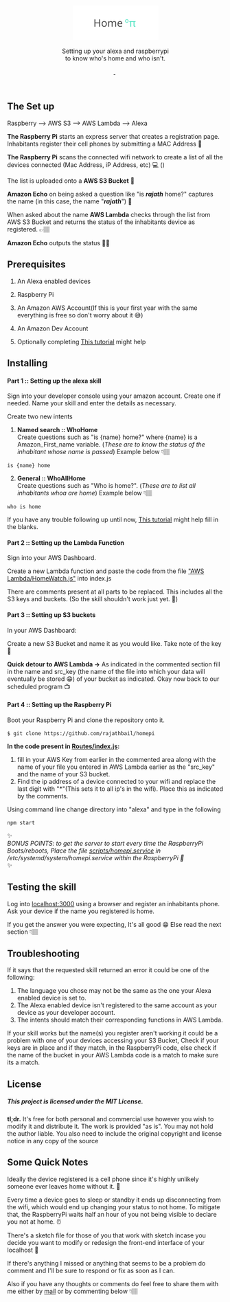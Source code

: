 <div align="center">
	<img src="public/images/logo.svg" height="80" alt="HomePi">
	<p align="center">Setting up your alexa and raspberrypi <br /> to know who's home and who isn't.</p>
	<p align="center">
	<a href="https://github.com/Rajathbail/homepi/releases/tag/v1.0">
		<img src="https://img.shields.io/badge/release-v1.0-brightgreen.svg" alt="">
	</a>
	<img src="https://img.shields.io/badge/size-47.5%20MB-green.svg" alt="">
	<a href="https://github.com/Rajathbail/homepi/blob/v1.0/LICENSE">
		<img src="https://img.shields.io/badge/license-MIT-yellow.svg" alt="">
	</a>
	</p>
</div>
<br />

## The Set up

Raspberry --> AWS S3 --> AWS Lambda --> Alexa

<strong>The Raspberry Pi</strong> starts an express server that creates a registration page. Inhabitants register their cell phones by submitting a MAC Address 📱

<strong>The Raspberry Pi</strong> scans the connected wifi network to create a list of all the devices connected (Mac Address, iP Address, etc) 💻 ()

The list is uploaded onto a <strong>AWS S3 Bucket</strong> 💾

<strong>Amazon Echo</strong> on being asked a question like "is <i><b>rajath</b></i> home?" captures the name (in this case, the name "<i><b>rajath</b></i>") 🎤

When asked about the name <strong>AWS Lambda</strong> checks through the list from AWS S3 Bucket and returns the status of the inhabitants device as registered. 👉🏽

<strong>Amazon Echo</strong> outputs the status ✌🏽

## Prerequisites

1. An Alexa enabled devices

2. Raspberry Pi

3. An Amazon AWS Account(If this is your first year with the same everything is free so don't worry about it 😅)

4. An Amazon Dev Account

5. Optionally completing
[This tutorial](https://developer.amazon.com/alexa-skills-kit/tutorials/fact-skill-1) might help

## Installing

#### Part 1 :: Setting up the alexa skill

Sign into your developer console using your amazon account. Create one if needed.
Name your skill and enter the details as necessary.

Create two new intents
1. **Named search :: WhoHome**
<br /> Create questions such as "is {name} home?" where {name} is a Amazon_First_name variable. (*These are to know the status of the inhabitant whose name is passed*) Example below 👇🏽
```
is {name} home
```

2. **General :: WhoAllHome**
<br /> Create questions such as "Who is home?". (*These are to list all inhabitants whoa are home*) Example below 👇🏽
```
who is home
```

If you have any trouble following up until now, [This tutorial](https://developer.amazon.com/alexa-skills-kit/tutorials/fact-skill-1) might help fill in the blanks.

#### Part 2 :: Setting up the Lambda Function

Sign into your AWS Dashboard.

Create a new Lambda function and paste the code from the file [ "AWS Lambda/HomeWatch.js"](https://github.com/Rajathbail/homepi/blob/v1.0/AWS%20Lambda/HomeWatch.js) into index.js

There are comments present at all parts to be replaced. This includes all the S3 keys and buckets. (So the skill shouldn't work just yet. 🤖)

#### Part 3 :: Setting up S3 buckets

In your AWS Dashboard:

Create a new S3 Bucket and name it as you would like.
Take note of the key 📎

**Quick detour to AWS Lambda ->** As indicated in the commented section fill in the name and src_key (the name of the file into which your data will eventually be stored 😁) of your bucket as indicated. Okay now back to our scheduled program 📺

#### Part 4 :: Setting up the Raspberry Pi

Boot your Raspberry Pi and clone the repository onto it.
```
$ git clone https://github.com/rajathbail/homepi
```

**In the code present in [Routes/index.js](https://github.com/Rajathbail/homepi/blob/v1.0/routes/index.js):**
1. fill in your AWS Key from earlier in the commented area along with the name of your file you entered in AWS Lambda earlier as the "src_key" and the name of your S3 bucket.
2. Find the ip address of a device connected to your wifi and replace the last digit with "\*"(This sets it to all ip's in the wifi). Place this as indicated by the comments.

Using command line change directory into "alexa" and type in the following

```
npm start
```

✨<br>
*BONUS POINTS: to get the server to start every time the RaspberryPi Boots/reboots, Place the file [scripts/homepi.service](https://github.com/Rajathbail/homepi/blob/v1.0/scripts/homepi.service) in /etc/systemd/system/homepi.service within the RaspberryPi 💯* <br>
✨


## Testing the skill

Log into [localhost:3000](localhost:3000) using a browser and register an inhabitants phone.
Ask your device if the name you registered is home.

If you get the answer you were expecting, It's all good 😁
Else read the next section 👇🏽

## Troubleshooting

If it says that the requested skill returned an error it could be one of the following:
1. The language you chose may not be the same as the one your Alexa enabled device is set to.
2. The Alexa enabled device isn't registered to the same account as your device as your developer account.
3. The intents should match their corresponding functions in AWS Lambda.

If your skill works but the name(s) you register aren't working it could be a problem with one of your devices accessing your S3 Bucket, Check if your keys are in place and if they match, in the RaspberryPi code,
else check if the name of the bucket in your AWS Lambda code is a match to make sure its a match.

## License

##### This project is licensed under the MIT License.

**tl;dr.** It's free for both personal and commercial use however you wish to modify it and distribute it. The work is provided "as is". You may not hold the author liable. You also need to include the original copyright and license notice in any copy of the source

## Some Quick Notes

Ideally the device registered is a cell phone since it's highly unlikely someone ever leaves home without it. 📱

Every time a device goes to sleep or standby it ends up disconnecting from the wifi, which would end up changing your status to not home. To mitigate that, the RaspberryPi waits half an hour of you not being visible to declare you not at home. ⏰

There's a sketch file for those of you that work with sketch incase you decide you want to modify or redesign the front-end interface of your localhost 🙂

If there's anything I missed or anything that seems to be a problem do comment and I'll be sure to respond or fix as soon as I can.

Also if you have any thoughts or comments do feel free to share them with me either by [mail](mailto:rajathbail@gmail.com) or by commenting below 👇🏽
